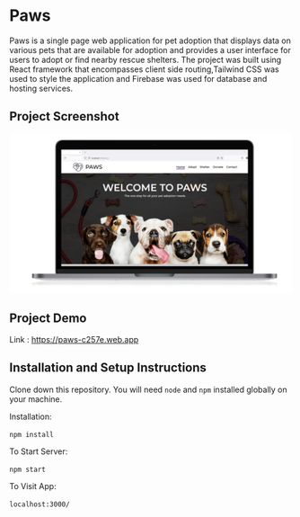 # Paws
Paws is a single page web application for pet adoption that displays
data on various pets that are available for adoption and provides a user
interface for users to adopt or find nearby rescue shelters.
The project was built using React framework that encompasses client side
routing,Tailwind CSS was used to style the application and Firebase was used for database and hosting
services.

## Project Screenshot



![Alt text](https://github.com/ashkalor/pet-adoption-website/blob/main/src/assets/img/Project.png)

## Project Demo 
Link : https://paws-c257e.web.app

## Installation and Setup Instructions

Clone down this repository. You will need `node` and `npm` installed globally on your machine.  

Installation:

`npm install`   

To Start Server:

`npm start`  

To Visit App:

`localhost:3000/`



